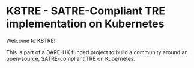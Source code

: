 # K8TRE - SATRE-Compliant TRE implementation on Kubernetes

Welcome to K8TRE! 

This is part of a DARE-UK funded project to build a community around an open-source, SATRE-compliant TRE on Kubernetes. 



